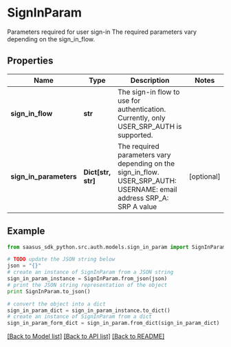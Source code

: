 # SignInParam

Parameters required for user sign-in The required parameters vary depending on the sign_in_flow. 

## Properties
Name | Type | Description | Notes
------------ | ------------- | ------------- | -------------
**sign_in_flow** | **str** | The sign-in flow to use for authentication. Currently, only USER_SRP_AUTH is supported.  | 
**sign_in_parameters** | **Dict[str, str]** | The required parameters vary depending on the sign_in_flow. USER_SRP_AUTH:   USERNAME: email address   SRP_A: SRP A value  | [optional] 

## Example

```python
from saasus_sdk_python.src.auth.models.sign_in_param import SignInParam

# TODO update the JSON string below
json = "{}"
# create an instance of SignInParam from a JSON string
sign_in_param_instance = SignInParam.from_json(json)
# print the JSON string representation of the object
print SignInParam.to_json()

# convert the object into a dict
sign_in_param_dict = sign_in_param_instance.to_dict()
# create an instance of SignInParam from a dict
sign_in_param_form_dict = sign_in_param.from_dict(sign_in_param_dict)
```
[[Back to Model list]](../README.md#documentation-for-models) [[Back to API list]](../README.md#documentation-for-api-endpoints) [[Back to README]](../README.md)


